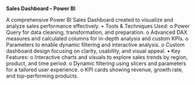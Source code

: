 **Sales Dashboard – Power BI**

A comprehensive Power BI Sales Dashboard created to visualize and analyze sales performance effectively.
•	Tools & Techniques Used:
    o	Power Query for data cleaning, transformation, and preparation.
    o	Advanced DAX measures and calculated columns for in-depth analysis and custom KPIs.
    o	Parameters to enable dynamic filtering and interactive analysis.
    o	Custom dashboard design focusing on clarity, usability, and visual appeal.
•	Key Features:
    o	Interactive charts and visuals to explore sales trends by region, product, and time period.
    o	Dynamic filtering using slicers and parameters for a tailored user experience.
    o	KPI cards showing revenue, growth rate, and top-performing products.
